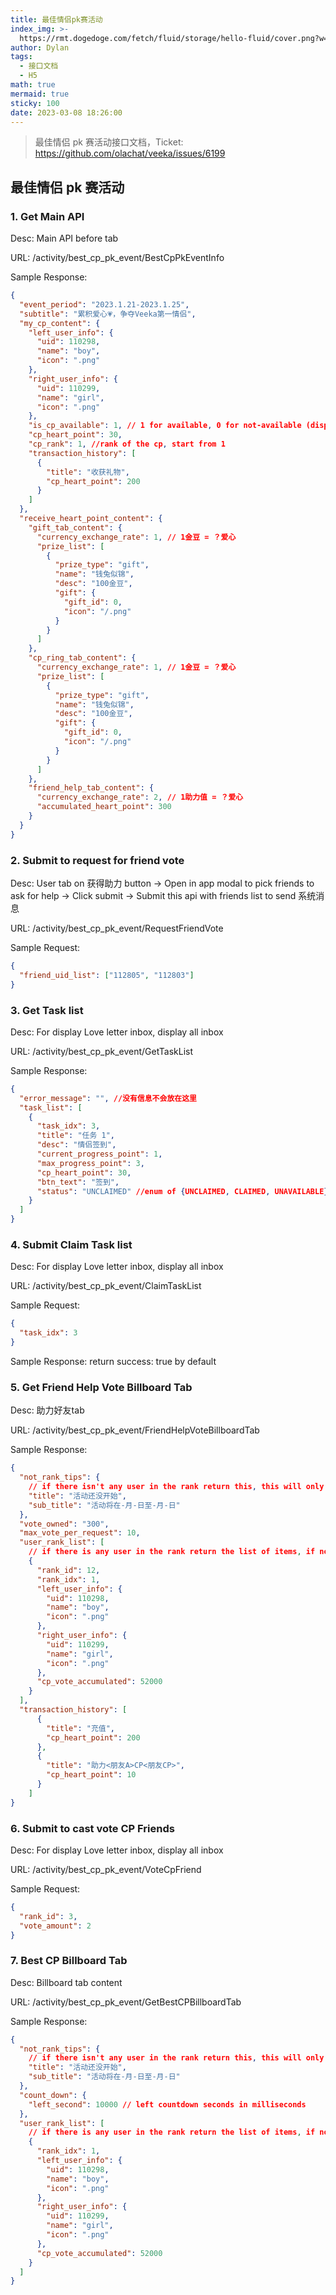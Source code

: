 ```yaml
---
title: 最佳情侣pk赛活动
index_img: >-
  https://rmt.dogedoge.com/fetch/fluid/storage/hello-fluid/cover.png?w=480&fmt=webp
author: Dylan
tags:
  - 接口文档
  - H5
math: true
mermaid: true
sticky: 100
date: 2023-03-08 18:26:00
---
```


> 最佳情侣 pk 赛活动接口文档，Ticket: https://github.com/olachat/veeka/issues/6199

<!-- more -->

## 最佳情侣 pk 赛活动

### 1. Get Main API

Desc: Main API before tab

URL: /activity/best_cp_pk_event/BestCpPkEventInfo

Sample Response:

```json lines
{
  "event_period": "2023.1.21-2023.1.25",
  "subtitle": "累积爱心💗，争夺Veeka第一情侣",
  "my_cp_content": {
    "left_user_info": {
      "uid": 110298,
      "name": "boy",
      "icon": ".png"
    },
    "right_user_info": {
      "uid": 110299,
      "name": "girl",
      "icon": ".png"
    },
    "is_cp_available": 1, // 1 for available, 0 for not-available (display find cp btn)
    "cp_heart_point": 30,
    "cp_rank": 1, //rank of the cp, start from 1
    "transaction_history": [
      {
        "title": "收获礼物",
        "cp_heart_point": 200
      }
    ]
  },
  "receive_heart_point_content": {
    "gift_tab_content": {
      "currency_exchange_rate": 1, // 1金豆 = ？爱心
      "prize_list": [
        {
          "prize_type": "gift",
          "name": "钱兔似锦",
          "desc": "100金豆",
          "gift": {
            "gift_id": 0,
            "icon": "/.png"
          }
        }
      ]
    },
    "cp_ring_tab_content": {
      "currency_exchange_rate": 1, // 1金豆 = ？爱心
      "prize_list": [
        {
          "prize_type": "gift",
          "name": "钱兔似锦",
          "desc": "100金豆",
          "gift": {
            "gift_id": 0,
            "icon": "/.png"
          }
        }
      ]
    },
    "friend_help_tab_content": {
      "currency_exchange_rate": 2, // 1助力值 = ？爱心
      "accumulated_heart_point": 300
    }
  }
}
```

### 2. Submit to request for friend vote
Desc: User tab on 获得助力 button -> Open in app modal to pick friends to ask for help -> Click submit -> Submit this api with friends list to send 系统消息

URL: /activity/best_cp_pk_event/RequestFriendVote

Sample Request:

```json lines
{
  "friend_uid_list": ["112805", "112803"]
}
```



### 3. Get Task list

Desc: For display Love letter inbox, display all inbox

URL: /activity/best_cp_pk_event/GetTaskList

Sample Response:

```json lines
{
  "error_message": "", //没有信息不会放在这里
  "task_list": [
    {
      "task_idx": 3,
      "title": "任务 1",
      "desc": "情侣签到",
      "current_progress_point": 1,
      "max_progress_point": 3,
      "cp_heart_point": 30,
      "btn_text": "签到",
      "status": "UNCLAIMED" //enum of {UNCLAIMED, CLAIMED, UNAVAILABLE}
    }
  ]
}
```

### 4. Submit Claim Task list

Desc: For display Love letter inbox, display all inbox

URL: /activity/best_cp_pk_event/ClaimTaskList

Sample Request:

```json lines
{
  "task_idx": 3
}
```

Sample Response:
return success: true by default


### 5. Get Friend Help Vote Billboard Tab

Desc: 助力好友tab

URL: /activity/best_cp_pk_event/FriendHelpVoteBillboardTab

Sample Response:

```json lines
{
  "not_rank_tips": {
    // if there isn't any user in the rank return this, this will only display if the user rank list is empty, len(user_rank_list) == 0
    "title": "活动还没开始",
    "sub_title": "活动将在-月-日至-月-日"
  }, 
  "vote_owned": "300",
  "max_vote_per_request": 10,
  "user_rank_list": [
    // if there is any user in the rank return the list of items, if not, return empty array, do not return null
    {
      "rank_id": 12,
      "rank_idx": 1,
      "left_user_info": {
        "uid": 110298,
        "name": "boy",
        "icon": ".png"
      },
      "right_user_info": {
        "uid": 110299,
        "name": "girl",
        "icon": ".png"
      },
      "cp_vote_accumulated": 52000
    }
  ],
  "transaction_history": [
      {
        "title": "充值",
        "cp_heart_point": 200
      },
      {
        "title": "助力<朋友A>CP<朋友CP>",
        "cp_heart_point": 10
      }
    ]
}
```


### 6. Submit to cast vote CP Friends
Desc: For display Love letter inbox, display all inbox

URL: /activity/best_cp_pk_event/VoteCpFriend

Sample Request:

```json lines
{
  "rank_id": 3,
  "vote_amount": 2
}
```

### 7. Best CP Billboard Tab

Desc: Billboard tab content

URL: /activity/best_cp_pk_event/GetBestCPBillboardTab

Sample Response:

```json lines
{
  "not_rank_tips": {
    // if there isn't any user in the rank return this, this will only display if the user rank list is empty, len(user_rank_list) == 0
    "title": "活动还没开始",
    "sub_title": "活动将在-月-日至-月-日"
  },
  "count_down": {
    "left_second": 10000 // left countdown seconds in milliseconds
  },
  "user_rank_list": [
    // if there is any user in the rank return the list of items, if not, return empty array, do not return null
    {
      "rank_idx": 1,
      "left_user_info": {
        "uid": 110298,
        "name": "boy",
        "icon": ".png"
      },
      "right_user_info": {
        "uid": 110299,
        "name": "girl",
        "icon": ".png"
      },
      "cp_vote_accumulated": 52000
    }
  ]
}
```

